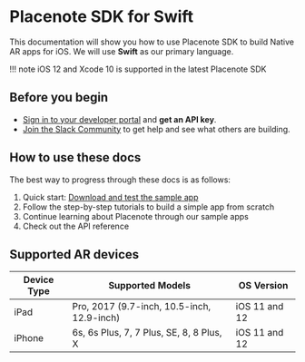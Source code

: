 # Placenote SDK for Swift
This documentation will show you how to use Placenote SDK to build Native AR apps for iOS. We will use **Swift** as our primary language.

!!! note
    iOS 12 and Xcode 10 is supported in the latest Placenote SDK

## Before you begin

* [Sign in to your developer portal](https://developer.placenote.com) and **get an API key**.
* [Join the Slack Community](https://placenote.com/slack) to get help and see what others are building.

## How to use these docs
The best way to progress through these docs is as follows:

1. Quick start: [Download and test the sample app](install-sample.md)
2. Follow the step-by-step tutorials to build a simple app from scratch
3. Continue learning about Placenote through our sample apps
4. Check out the API reference


## Supported AR devices

| Device Type | Supported Models | OS Version |
| ------------ | ------------- | ------------- |
| iPad | Pro, 2017 (9.7-inch, 10.5-inch, 12.9-inch) | iOS 11 and 12 |
| iPhone | 6s, 6s Plus, 7, 7 Plus, SE, 8, 8 Plus, X | iOS 11 and 12 |
